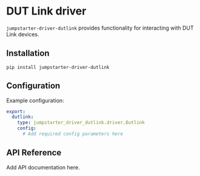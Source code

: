 # DUT Link driver

`jumpstarter-driver-dutlink` provides functionality for interacting with DUT
Link devices.

## Installation

```shell
pip install jumpstarter-driver-dutlink
```

## Configuration

Example configuration:

```yaml
export:
  dutlink:
    type: jumpstarter_driver_dutlink.driver.Dutlink
    config:
      # Add required config parameters here
```

## API Reference

Add API documentation here.
